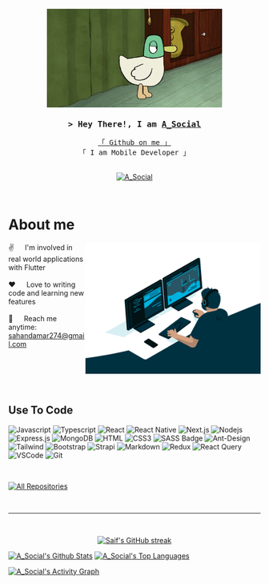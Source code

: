 <!--
<h2 align="center">
  Welcome to A_Social's World!
  <img src="https://media.giphy.com/media/hvRJCLFzcasrR4ia7z/giphy.gif" width="28">
</h2>
-->
<p>
<p align="center">
<img align="center" width="350" src="/assets/githubsgif.gif" alt="Coding gif" />
<!--
</p>
<p align="center">

  <a href="https://github.com/a-social"><img src="https://readme-typing-svg.herokuapp.com/?lines=Self%20Taught%20Programmer;Front%20End%20Developer;1.5%2B%20years%20of%20coding%20experience;Always%20learning%20new%20things&center=true&width=380&height=45"></a>
</p>

 -->

<a href="https://komarev.com/ghpvc/?username=a-social">
  <img align="right" src="https://komarev.com/ghpvc/?username=a-social&label=Visitors&color=0e75b6&style=flat" alt="Profile visitor" />
</a>



<!-- Intro  -->
<h3 align="center">
        <samp>&gt; Hey There!, I am
                <b><a target="_blank" href="https://github.com/a-social">A_Social</a></b>
        </samp>
</h3>



<p align="center"> 
  <samp>
    <a href="https://github.com/a-social">「 Github on me 」</a>
    <br>
    「 I am Mobile Developer  」
    <br>
    <br>
  </samp>
</p>

<p align="center">
 
 
 
 <a href="https://www.instagram.com/_a_social__/" target="_blank">
  <img src="https://img.shields.io/badge/Instagram-fe4164?style=for-the-badge&logo=instagram&logoColor=white" alt="A_Social" />
 </a> 
 
</p>
<br />

<!-- About Section -->
 # About me
 
<p>
 <img align="right" width="350" src="/assets/programming.gif" alt="Coding gif" />
  
 ✌️ &emsp; I'm involved in real world applications with Flutter <br/><br/>
 ❤️ &emsp; Love to writing code and learning new features<br/><br/>
 📧 &emsp; Reach me anytime: sahandamar274@gmail.com<br/><br/>
 

</p>

<br/>
<br/>
<br/>

## Use To Code

![Javascript](https://img.shields.io/badge/Flutter-F0DB4F?style=for-the-badge&labelColor=blue&logo=flutter&logoColor=FFFFFF)
![Typescript](https://img.shields.io/badge/Typescript-007acc?style=for-the-badge&labelColor=black&logo=typescript&logoColor=007acc)
![React](https://img.shields.io/badge/-React-61DBFB?style=for-the-badge&labelColor=black&logo=react&logoColor=61DBFB)
![React Native](https://img.shields.io/badge/React_Native-20232A?style=for-the-badge&logo=react&logoColor=61DAFB)
![Next.js](https://img.shields.io/badge/next.js-000000?style=for-the-badge&logo=nextdotjs&logoColor=white)
![Nodejs](https://img.shields.io/badge/Nodejs-3C873A?style=for-the-badge&labelColor=black&logo=node.js&logoColor=3C873A)
![Express.js](https://img.shields.io/badge/Express.js-000000?style=for-the-badge&logo=express&logoColor=white)
![MongoDB](https://img.shields.io/badge/MongoDB-4EA94B?style=for-the-badge&logo=mongodb&logoColor=white)
![HTML](https://img.shields.io/badge/HTML5-E34F26?style=for-the-badge&logo=html5&logoColor=white)
![CSS3](https://img.shields.io/badge/CSS3-1572B6?style=for-the-badge&logo=css3&logoColor=white)
![SASS Badge](https://img.shields.io/badge/Sass-CC6699?style=for-the-badge&logo=sass&logoColor=white)
![Ant-Design](https://img.shields.io/badge/AntDesign-0170FE?style=for-the-badge&logo=antdesign&logoColor=white)
![Tailwind](https://img.shields.io/badge/Tailwind_CSS-092749?style=for-the-badge&logo=tailwindcss&logoColor=06B6D4&labelColor=000000)
![Bootstrap](https://img.shields.io/badge/Bootstrap-563D7C?style=for-the-badge&logo=bootstrap&logoColor=white)
![Strapi](https://img.shields.io/badge/strapi-2E7EEA?style=for-the-badge&logo=strapi&logoColor=white)
![Markdown](https://img.shields.io/badge/Markdown-000000?style=for-the-badge&logo=markdown&logoColor=white)
![Redux](https://img.shields.io/badge/Redux-593D88?style=for-the-badge&logo=redux&logoColor=white)
![React Query](https://img.shields.io/badge/-React_Query-FF4154?style=for-the-badge&logo=react%20query&logoColor=white)
![VSCode](https://img.shields.io/badge/Visual_Studio-0078d7?style=for-the-badge&logo=visual%20studio&logoColor=white)
![Git](https://img.shields.io/badge/Git-F05032?style=for-the-badge&logo=git&logoColor=white)

<br/>



<p align="left">
  <a href="https://github.com/a-social?tab=repositories" target="_blank"><img alt="All Repositories" title="All Repositories" src="https://img.shields.io/badge/-All%20Repos-2962FF?style=for-the-badge&logo=koding&logoColor=white"/></a>
</p>

<br/>
<hr/>
<br/>

<p align="center">
  <a href="https://github.com/a-social">
    <img src="https://github-readme-streak-stats.herokuapp.com/?user=a-social&theme=radical&border=7F3FBF&background=0D1117" alt="Saif's GitHub streak"/>
  </a>
</p>

<a> 
    <a href="https://github.com/a-social"><img alt="A_Social's Github Stats" src="https://denvercoder1-github-readme-stats.vercel.app/api?username=a-social&show_icons=true&count_private=true&theme=react&border_color=7F3FBF&bg_color=0D1117&title_color=F85D7F&icon_color=F8D866" height="192px" width="49.5%"/></a>
  <a href="https://github.com/a-social"><img alt="A_Social's Top Languages" src="https://denvercoder1-github-readme-stats.vercel.app/api/top-langs/?username=a-social&langs_count=8&layout=compact&theme=react&border_color=7F3FBF&bg_color=0D1117&title_color=F85D7F&icon_color=F8D866" height="192px" width="49.5%"/></a>
  <br/>
</a>

<a href="https://github.com/a-social"><img alt="A_Social's Activity Graph" src="https://github-readme-activity-graph.cyclic.app/graph?username=a-social&bg_color=0D1117&color=FFFFFF&line=7F3FBF&point=FFFFFF&border_color=7F3FBF" /></a>
